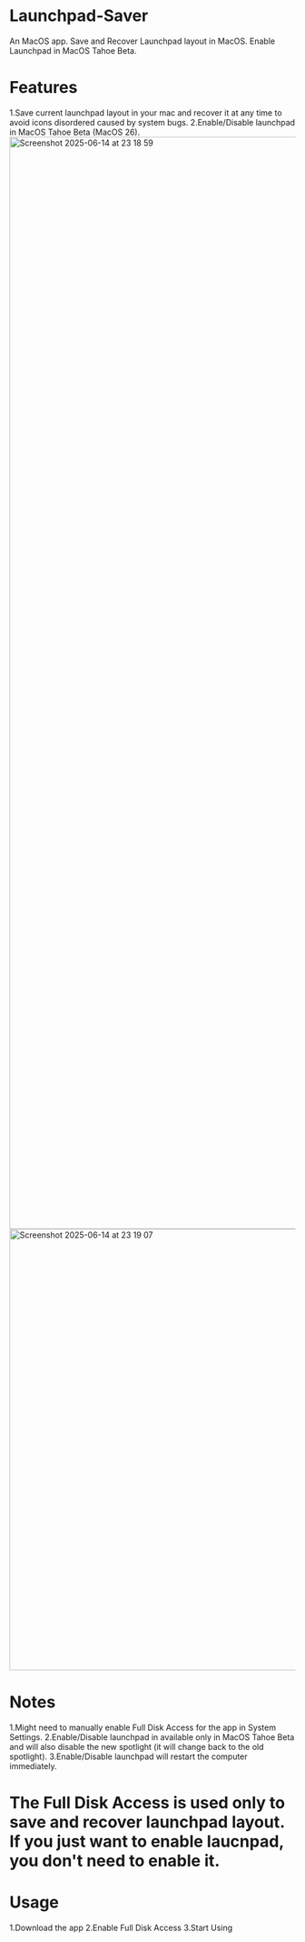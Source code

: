 # Launchpad-Saver
An MacOS app. Save and Recover Launchpad layout in MacOS. Enable Launchpad in MacOS Tahoe Beta.

# Features
1.Save current launchpad layout in your mac and recover it at any time to avoid icons disordered caused by system bugs.
2.Enable/Disable launchpad in MacOS Tahoe Beta (MacOS 26).
<img width="1920" alt="Screenshot 2025-06-14 at 23 18 59" src="https://github.com/user-attachments/assets/f280abdf-34db-40a0-bf75-434fc6f7a2b8" />
<img width="776" alt="Screenshot 2025-06-14 at 23 19 07" src="https://github.com/user-attachments/assets/e47b0e0c-d02e-480a-b33a-716fc591b890" />

# Notes
1.Might need to manually enable Full Disk Access for the app in System Settings.
2.Enable/Disable launchpad in available only in MacOS Tahoe Beta and will also disable the new spotlight (it will change back to the old spotlight).
3.Enable/Disable launchpad will restart the computer immediately.

# The Full Disk Access is used only to save and recover launchpad layout. If you just want to enable laucnpad, you don't need to enable it.

# Usage
1.Download the app
2.Enable Full Disk Access
3.Start Using
